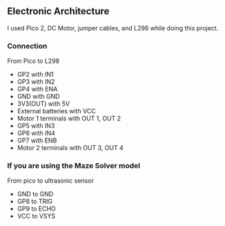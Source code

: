 ## Electronic Architecture

I used Pico 2, DC Motor, jumper cables, and L298 while doing this project.

### Connection

From Pico to L298

- GP2 with IN1
- GP3 with IN2
- GP4 with ENA
- GND with GND
- 3V3(OUT) with 5V
- External batteries with VCC
- Motor 1 terminals with OUT 1, OUT 2
- GP5 with IN3
- GP6 with IN4
- GP7 with ENB
- Motor 2 terminals with OUT 3, OUT 4

### If you are using the Maze Solver model

From pico to ultrasonic sensor

- GND to GND
- GP8 to TRIG
- GP9 to ECHO
- VCC to VSYS
